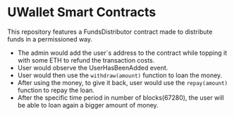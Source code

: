 # UWallet Smart Contracts

This repository features a FundsDistributor contract made to distribute funds in a permissioned way.
- The admin would add the user`s address to the contract while topping it with some ETH to refund the transaction costs.
- User would observe the UserHasBeenAdded event.
- User would then use the `withdraw(amount)` function to loan the money.
- After using the money, to give it back, user would use the `repay(amount)` function to repay the loan.
- After the specific time period in number of blocks(67280), the user will be able to loan again a bigger amount of money.
